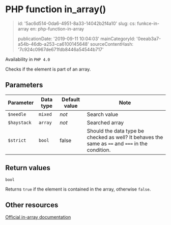 PHP function in_array()
=======================

> id: '5ac6d514-0da6-4951-8a33-14042b2f4a10'
> slug:
> 	cs: funkce-in-array
> 	en: php-function-in-array
> 
> publicationDate: '2019-09-11 10:04:03'
> mainCategoryId: '0eeab3a7-a54b-46db-a253-ca6100145648'
> sourceContentHash: '7c924c0967de671fdb8446a54544b717'

Availability in `PHP 4.0`

Checks if the element is part of an array.

Parameters
--------------

| Parameter | Data type | Default value | Note |
|-----|-----|-----|-----|
| `$needle` | `mixed` | *not* | Search value |
| `$haystack` | `array` | *not* | Searched array |
| `$strict` | `bool` | false | Should the data type be checked as well? It behaves the same as `==` and `===` in the condition. |


Return values
----------------

`bool`

Returns `true` if the element is contained in the array, otherwise `false`.

Other resources
------------

[Official in-array documentation](https://www.php.net/manual/en/function.in-array.php)
